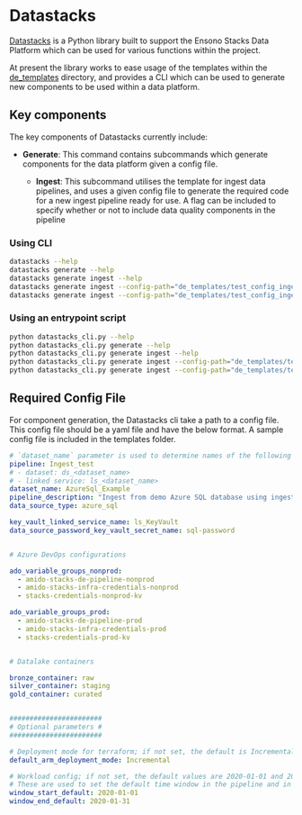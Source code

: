 # Datastacks

[Datastacks](https://github.com/amido/stacks-azure-data/tree/main/Datastacks) is a Python library
built to support the Ensono Stacks Data Platform which can be used for various functions within the project.

At present the library works to ease usage of the templates within the [de_templates](https://github.com/amido/stacks-azure-data/tree/main/de_templates) directory, and provides a CLI which can be used to generate new components to be used within a data platform.

## Key components

The key components of Datastacks currently include:

- **Generate**: This command contains subcommands which generate components for the data platform given a config file. 

  - **Ingest**: This subcommand utilises the template for ingest data pipelines, and uses a given config file to generate the required code for a new ingest pipeline ready for use. A flag can be included to specify whether or not to include data quality components in the pipeline

### Using CLI

```bash
datastacks --help
datastacks generate --help
datastacks generate ingest --help
datastacks generate ingest --config-path="de_templates/test_config_ingest.yaml"
datastacks generate ingest --config-path="de_templates/test_config_ingest.yaml" --data-quality
```

### Using an entrypoint script

```bash
python datastacks_cli.py --help
python datastacks_cli.py generate --help
python datastacks_cli.py generate ingest --help
python datastacks_cli.py generate ingest --config-path="de_templates/test_config_ingest.yaml"
python datastacks_cli.py generate ingest --config-path="de_templates/test_config_ingest.yaml" --data-quality
```

## Required Config File

For component generation, the Datastacks cli take a path to a config file. This config file should be a yaml file and have the below format. A sample config file is included in the templates folder.

```yaml
# `dataset_name` parameter is used to determine names of the following ADF resources:
pipeline: Ingest_test
# - dataset: ds_<dataset_name>
# - linked service: ls_<dataset_name>
dataset_name: AzureSql_Example
pipeline_description: "Ingest from demo Azure SQL database using ingest config file."
data_source_type: azure_sql

key_vault_linked_service_name: ls_KeyVault
data_source_password_key_vault_secret_name: sql-password


# Azure DevOps configurations

ado_variable_groups_nonprod:
  - amido-stacks-de-pipeline-nonprod
  - amido-stacks-infra-credentials-nonprod
  - stacks-credentials-nonprod-kv

ado_variable_groups_prod:
  - amido-stacks-de-pipeline-prod
  - amido-stacks-infra-credentials-prod
  - stacks-credentials-prod-kv


# Datalake containers

bronze_container: raw
silver_container: staging
gold_container: curated


#######################
# Optional parameters #
#######################

# Deployment mode for terraform; if not set, the default is Incremental
default_arm_deployment_mode: Incremental

# Workload config; if not set, the default values are 2020-01-01 and 2020-01-31 resp.
# These are used to set the default time window in the pipeline and in the corresponding e2e tests
window_start_default: 2020-01-01
window_end_default: 2020-01-31
```
